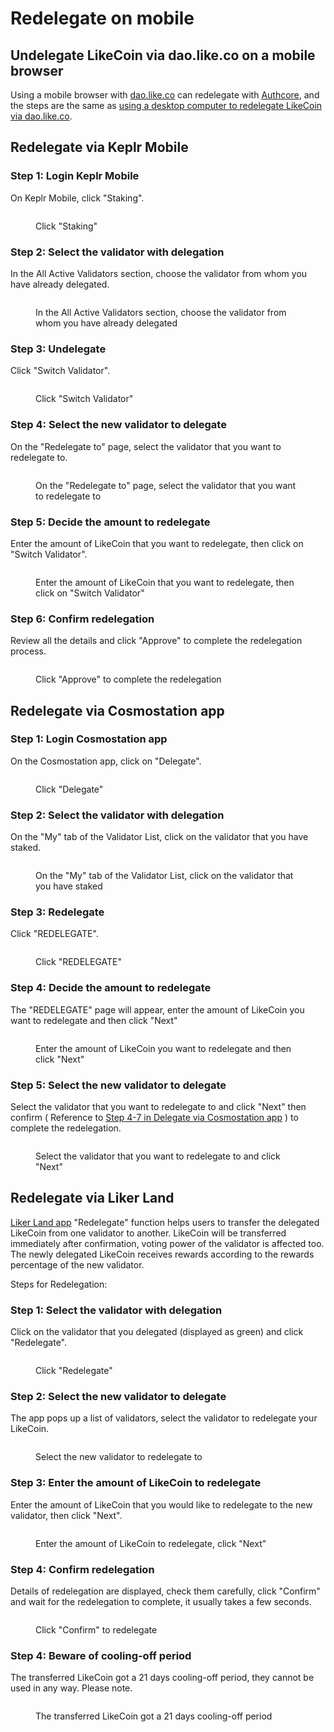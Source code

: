 # Redelegate on mobile

## Undelegate LikeCoin via dao.like.co on a mobile browser

Using a mobile browser with [dao.like.co](https://dao.like.co/) can redelegate with [Authcore](../../../user-guide/liker-id/register/), and the steps are the same as [using a desktop computer to redelegate LikeCoin via dao.like.co](redelegate-on-desktop.md#redelegate-via-dao.like.co).

## Redelegate via Keplr Mobile

### Step 1: Login Keplr Mobile

On Keplr Mobile, click "Staking".

<figure><img src="../../../.gitbook/assets/Keplr mobile redelegate 1 (1).png" alt=""><figcaption><p>Click "Staking"</p></figcaption></figure>

### Step 2: Select the validator with delegation

In the All Active Validators section, choose the validator from whom you have already delegated.

<figure><img src="../../../.gitbook/assets/Keplr mobile redelegate 2.png" alt=""><figcaption><p>In the All Active Validators section, choose the validator from whom you have already delegated</p></figcaption></figure>

### Step 3: Undelegate

Click "Switch Validator".

<figure><img src="../../../.gitbook/assets/Keplr mobile redelegate 3.png" alt=""><figcaption><p>Click "Switch Validator"</p></figcaption></figure>

### Step 4: Select the new validator to delegate

On the "Redelegate to" page, select the validator that you want to redelegate to.

<figure><img src="../../../.gitbook/assets/Keplr mobile redelegate 4.png" alt=""><figcaption><p>On the "Redelegate to" page, select the validator that you want to redelegate to</p></figcaption></figure>

### Step 5: Decide the amount to redelegate

Enter the amount of LikeCoin that you want to redelegate, then click on "Switch Validator".

<figure><img src="../../../.gitbook/assets/Keplr mobile redelegate 5.png" alt=""><figcaption><p>Enter the amount of LikeCoin that you want to redelegate, then click on "Switch Validator"</p></figcaption></figure>

### Step 6: Confirm redelegation

Review all the details and click "Approve" to complete the redelegation process.

<figure><img src="../../../.gitbook/assets/Keplr mobile redelegate 6.png" alt=""><figcaption><p>Click "Approve" to complete the redelegation</p></figcaption></figure>

## **Redelegate via Cosmostation app**

### Step 1: Login Cosmostation app

On the Cosmostation app, click on "Delegate".

<figure><img src="../../../.gitbook/assets/Cosmostation mobile delegate 1.png" alt=""><figcaption><p>Click "Delegate"</p></figcaption></figure>

### Step 2: Select the validator with delegation

On the "My" tab of the Validator List, click on the validator that you have staked.

<figure><img src="../../../.gitbook/assets/Cosmostation mobile undelegate 1.png" alt=""><figcaption><p>On the "My" tab of the Validator List, click on the validator that you have staked</p></figcaption></figure>

### Step 3: Redelegate

Click "REDELEGATE".

<figure><img src="../../../.gitbook/assets/Cosmostation mobile redelegate 1.png" alt=""><figcaption><p>Click "REDELEGATE"</p></figcaption></figure>

### Step 4: Decide the amount to redelegate

The "REDELEGATE" page will appear, enter the amount of LikeCoin you want to redelegate and then click "Next"

<figure><img src="../../../.gitbook/assets/Cosmostation mobile redelegate 2.png" alt=""><figcaption><p>Enter the amount of LikeCoin you want to redelegate and then click "Next"</p></figcaption></figure>

### Step 5: Select the new validator to delegate

Select the validator that you want to redelegate to and click "Next" then confirm ( Reference to [Step 4-7 in Delegate via Cosmostation app](../delegation-of-likecoin/#step-4-decide-the-amount-to-delegate-1) ) to complete the redelegation.

<figure><img src="../../../.gitbook/assets/Cosmostation mobile redelegate 3.png" alt=""><figcaption><p>Select the validator that you want to redelegate to and click "Next"</p></figcaption></figure>

## **Redelegate via Liker Land**

[Liker Land app](../../../user-guide/liker-land/download.md) "Redelegate" function helps users to transfer the delegated LikeCoin from one validator to another. LikeCoin will be transferred immediately after confirmation, voting power of the validator is affected too. The newly delegated LikeCoin receives rewards according to the rewards percentage of the new validator.

Steps for Redelegation:

### **Step 1: Select the validator with delegation**

Click on the validator that you delegated (displayed as green) and click "Redelegate".

<figure><img src="../../../.gitbook/assets/redelegate 1-en.png" alt=""><figcaption><p>Click "Redelegate"</p></figcaption></figure>

### Step 2: Select the new validator to delegate

The app pops up a list of validators, select the validator to redelegate your LikeCoin.&#x20;

<figure><img src="../../../.gitbook/assets/redelegate 2-eb.png" alt=""><figcaption><p>Select the new validator to redelegate to</p></figcaption></figure>

### **Step 3: Enter the amount of LikeCoin to redelegate**

Enter the amount of LikeCoin that you would like to redelegate to the new validator, then click "Next".

<figure><img src="../../../.gitbook/assets/redelegate 3-en.png" alt=""><figcaption><p>Enter the amount of LikeCoin to redelegate, click "Next"</p></figcaption></figure>

### Step 4: Confirm redelegation

Details of redelegation are displayed, check them carefully, click "Confirm" and wait for the redelegation to complete, it usually takes a few seconds.

<figure><img src="../../../.gitbook/assets/redelegate 4-en.png" alt=""><figcaption><p>Click "Confirm" to redelegate</p></figcaption></figure>

### **Step 4: Beware of cooling-off period**

The transferred LikeCoin got a 21 days cooling-off period, they cannot be used in any way. Please note.

<figure><img src="../../../.gitbook/assets/redelegate 5-en.png" alt=""><figcaption><p>The transferred LikeCoin got a 21 days cooling-off period</p></figcaption></figure>
